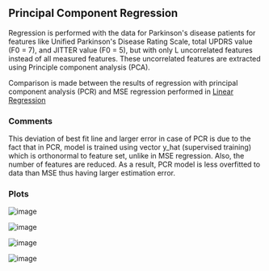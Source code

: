 ## Principal Component Regression

Regression is performed with the data for Parkinson's disease patients for features like Unified Parkinson's Disease Rating Scale, total UPDRS value (F0 = 7), and JITTER value (F0 = 5), but with only L uncorrelated features instead of all measured features. These uncorrelated features are extracted using Principle component analysis (PCA).

Comparison is made between the results of regression with principal component analysis (PCR) and MSE regression performed in [Linear Regression](/Regression%20model%20(Parkinson's%20patients))

### Comments

This deviation of best fit line and larger error in case of PCR is due to the fact that in PCR, model is trained using vector y_hat (supervised training) which is orthonormal to feature set, unlike in MSE regression. Also, the number of features are reduced. As a result, PCR model is less overfitted to data than MSE thus having larger estimation error.

### Plots

![image](https://user-images.githubusercontent.com/25234772/220716001-d842266a-35b6-475f-b058-c9094e31e352.png)

![image](https://user-images.githubusercontent.com/25234772/220716076-a25165c8-8a3e-4834-b832-ada1f8e8d16b.png)

![image](https://user-images.githubusercontent.com/25234772/220716563-518eee71-25f8-4913-bb8c-6379ecda369e.png)

![image](https://user-images.githubusercontent.com/25234772/220716609-eee8fee1-2ffe-40af-86b7-01617ee675eb.png)
